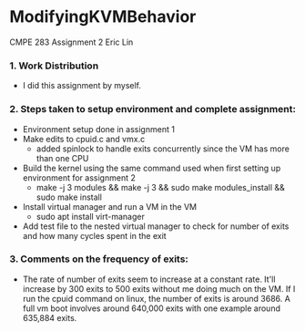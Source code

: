 # ModifyingKVMBehavior
CMPE 283 Assignment 2
Eric Lin

### 1. Work Distribution
  - I did this assignment by myself.

### 2. Steps taken to setup environment and complete assignment:
  - Environment setup done in assignment 1
  - Make edits to cpuid.c and vmx.c 
    - added spinlock to handle exits concurrently since the VM has more than one CPU
  - Build the kernel using the same command used when first setting up environment for assignment 2
    - make -j 3 modules && make -j 3 && sudo make modules_install && sudo make install
  - Install virtual manager and run a VM in the VM
    - sudo apt install virt-manager
  - Add test file to the nested virtual manager to check for number of exits and how many cycles spent in the exit

### 3. Comments on the frequency of exits:
  - The rate of number of exits seem to increase at a constant rate. It'll increase by 300 exits to 500 exits without me doing much on the VM. If I run the cpuid command on linux, the number of exits is around 3686. A full vm boot involves around 640,000 exits with one example around 635,884 exits.
